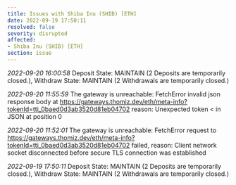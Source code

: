```yaml
---
title: Issues with Shiba Inu (SHIB) [ETH]
date: 2022-09-19 17:50:11
resolved: false
severity: disrupted
affected:
- Shiba Inu (SHIB) [ETH]
section: issue
---
```


*2022-09-20 16:00:58* Deposit State: MAINTAIN (2 Deposits are temporarily closed.), Withdraw State: MAINTAIN (2 Withdrawals are temporarily closed.)

*2022-09-20 11:55:59* The gateway is unreachable: FetchError invalid json response body at https://gateways.thomiz.dev/eth/meta-info?tokenId=tti_0baed0d3ab3520d81eb04702 reason: Unexpected token < in JSON at position 0

*2022-09-20 11:52:01* The gateway is unreachable: FetchError request to https://gateways.thomiz.dev/eth/meta-info?tokenId=tti_0baed0d3ab3520d81eb04702 failed, reason: Client network socket disconnected before secure TLS connection was established

*2022-09-19 17:50:11* Deposit State: MAINTAIN (2 Deposits are temporarily closed.), Withdraw State: MAINTAIN (2 Withdrawals are temporarily closed.)